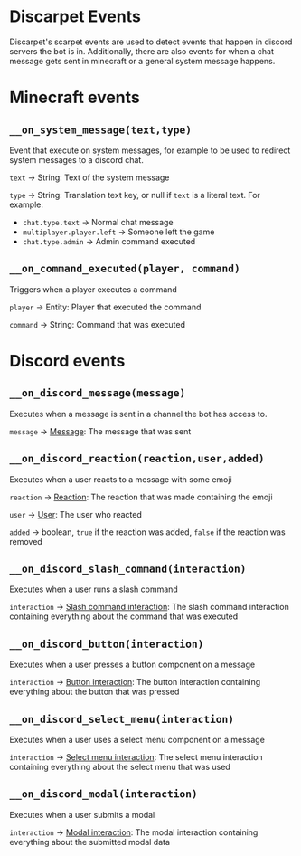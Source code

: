 # Discarpet Events


Discarpet's scarpet events are used to detect events that happen in discord servers the bot is in. Additionally, there are also events for when a chat message gets sent in minecraft or a general system message happens.

# Minecraft events

## `__on_system_message(text,type)`

Event that execute on system messages, for example to be used to redirect system messages to a discord chat.

`text` -> String: Text of the system message

`type` -> String: Translation text key, or null if `text` is a literal text. For example:
   
* `chat.type.text` -> Normal chat message
* `multiplayer.player.left` -> Someone left the game
* `chat.type.admin` -> Admin command executed

## `__on_command_executed(player, command)`

Triggers when a player executes a command

`player` -> Entity: Player that executed the command

`command` -> String: Command that was executed

# Discord events

## `__on_discord_message(message)`

Executes when a message is sent in a channel the bot has access to.

`message` -> [Message](/docs/Values.md#message): The message that was sent

## `__on_discord_reaction(reaction,user,added)`

Executes when a user reacts to a message with some emoji

`reaction` -> [Reaction](/docs/Values.md#reaction): The reaction that was made containing the emoji

`user` -> [User](/docs/Values.md#user): The user who reacted

`added` -> boolean, `true` if the reaction was added, `false` if the reaction was removed

## `__on_discord_slash_command(interaction)`

Executes when a user runs a slash command

`interaction` -> [Slash command interaction](/docs/Values.md#Slash-command-interaction): The slash command interaction containing everything about the command that was executed

## `__on_discord_button(interaction)`

Executes when a user presses a button component on a message

`interaction` -> [Button interaction](/docs/Values.md#Button-and-Select-menu-interaction): The button interaction containing everything about the button that was pressed

## `__on_discord_select_menu(interaction)`

Executes when a user uses a select menu component on a message

`interaction` -> [Select menu interaction](/docs/Values.md#Button-and-Select-menu-interaction): The select menu interaction containing everything about the select menu that was used

## `__on_discord_modal(interaction)`

Executes when a user submits a modal

`interaction` -> [Modal interaction](/docs/Values.md#Modal-interaction): The modal interaction containing everything about the submitted modal data